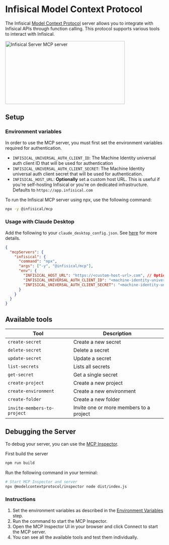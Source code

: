 # Infisical Model Context Protocol

The Infisical [Model Context Protocol](https://modelcontextprotocol.com/) server allows you to integrate with Infisical APIs through function calling. This protocol supports various tools to interact with Infisical.

<a href="https://glama.ai/mcp/servers/@Infisical/infisical-mcp-server">
  <img width="380" height="200" src="https://glama.ai/mcp/servers/@Infisical/infisical-mcp-server/badge" alt="Infisical Server MCP server" />
</a>

## Setup

### Environment variables

In order to use the MCP server, you must first set the environment variables required for authentication.

- `INFISICAL_UNIVERSAL_AUTH_CLIENT_ID`: The Machine Identity universal auth client ID that will be used for authentication
- `INFISICAL_UNIVERSAL_AUTH_CLIENT_SECRET`: The Machine Identity universal auth client secret that will be used for authentication.
- `INFISICAL_HOST_URL`: **Optionally** set a custom host URL. This is useful if you're self-hosting Infisical or you're on dedicated infrastructure. Defaults to `https://app.infisical.com`

To run the Infisical MCP server using npx, use the following command:

```bash
npx -y @infisical/mcp
```

### Usage with Claude Desktop

Add the following to your `claude_desktop_config.json`. See [here](https://modelcontextprotocol.io/quickstart/user) for more details.

```json
{
  "mcpServers": {
    "infisical": {
      "command": "npx",
      "args": ["-y", "@infisical/mcp"],
      "env": {
        "INFISICAL_HOST_URL": "https://<custom-host-url>.com", // Optional
        "INFISICAL_UNIVERSAL_AUTH_CLIENT_ID": "<machine-identity-universal-auth-client-id>",
        "INFISICAL_UNIVERSAL_AUTH_CLIENT_SECRET": "<machine-identity-universal-auth-client-secret"
      }
    }
  }
}
```

## Available tools

| Tool                        | Description                             |
| --------------------------- | --------------------------------------- |
| `create-secret`             | Create a new secret                     |
| `delete-secret`             | Delete a secret                         |
| `update-secret`             | Update a secret                         |
| `list-secrets`              | Lists all secrets                       |
| `get-secret`                | Get a single secret                     |
| `create-project`            | Create a new project                    |
| `create-environment`        | Create a new environment                |
| `create-folder`             | Create a new folder                     |
| `invite-members-to-project` | Invite one or more members to a project |

## Debugging the Server

To debug your server, you can use the [MCP Inspector](https://modelcontextprotocol.io/docs/tools/inspector).

First build the server

```bash
npm run build
```

Run the following command in your terminal:

```bash
# Start MCP Inspector and server
npx @modelcontextprotocol/inspector node dist/index.js
```

### Instructions

1. Set the environment variables as described in the [Environment Variables ](#environment-variables) step.
2. Run the command to start the MCP Inspector.
3. Open the MCP Inspector UI in your browser and click Connect to start the MCP server.
4. You can see all the available tools and test them individually.